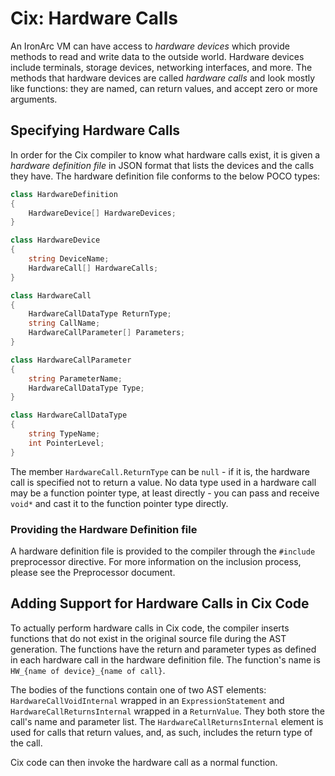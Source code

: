 # Cix: Hardware Calls

An IronArc VM can have access to _hardware devices_ which provide methods to read and write data to the outside world. Hardware devices include terminals, storage devices, networking interfaces, and more. The methods that hardware devices are called _hardware calls_ and look mostly like functions: they are named, can return values, and accept zero or more arguments.

## Specifying Hardware Calls

In order for the Cix compiler to know what hardware calls exist, it is given a _hardware definition file_ in JSON format that lists the devices and the calls they have. The hardware definition file conforms to the below POCO types:

```csharp
class HardwareDefinition
{
    HardwareDevice[] HardwareDevices;
}

class HardwareDevice
{
    string DeviceName;
    HardwareCall[] HardwareCalls;
}

class HardwareCall
{
    HardwareCallDataType ReturnType;
    string CallName;
    HardwareCallParameter[] Parameters;
}

class HardwareCallParameter
{
    string ParameterName;
    HardwareCallDataType Type;
}

class HardwareCallDataType
{
    string TypeName;
    int PointerLevel;
}
```

The member `HardwareCall.ReturnType` can be `null` - if it is, the hardware call is specified not to return a value. No data type used in a hardware call may be a function pointer type, at least directly - you can pass and receive `void*` and cast it to the function pointer type directly.

### Providing the Hardware Definition file

A hardware definition file is provided to the compiler through the `#include` preprocessor directive. For more information on the inclusion process, please see the Preprocessor document.

## Adding Support for Hardware Calls in Cix Code

To actually perform hardware calls in Cix code, the compiler inserts functions that do not exist in the original source file during the AST generation. The functions have the return and parameter types as defined in each hardware call in the hardware definition file. The function's name is `HW_{name of device}_{name of call}`.

The bodies of the functions contain one of two AST elements: `HardwareCallVoidInternal` wrapped in an `ExpressionStatement` and `HardwareCallReturnsInternal` wrapped in a `ReturnValue`. They both store the call's name and parameter list. The `HardwareCallReturnsInternal` element is used for calls that return values, and, as such, includes the return type of the call.

Cix code can then invoke the hardware call as a normal function.
